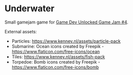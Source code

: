 # Underwater

Small gamejam game for [Game Dev Unlocked Game Jam #4](https://itch.io/jam/game-dev-unlocked-game-jam-4/rate/1480653).

External assets:
- Particles: https://www.kenney.nl/assets/particle-pack
- Submarine: Ocean icons created by Freepik - https://www.flaticon.com/free-icons/ocean
- Tiles: https://www.kenney.nl/assets/fish-pack
- Torpedoe: Bomb icons created by Freepik - https://www.flaticon.com/free-icons/bomb
